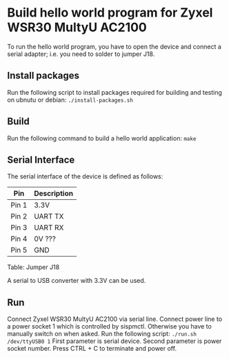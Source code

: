 # Build hello world program for Zyxel WSR30 MultyU AC2100

To run the hello world program, you have to open the device and connect a
serial adapter; i.e. you need to solder to jumper J18.

## Install packages
Run the following script to install packages required for building and testing
on ubnutu or debian:
```./install-packages.sh```

## Build
Run the following command to build a hello world application:
```make```

## Serial Interface
The serial interface of the device is defined as follows:

|Pin  |Description|
|-----|-----------|
|Pin 1|3.3V       |
|Pin 2|UART TX    |
|Pin 3|UART RX    |
|Pin 4|0V ???     |
|Pin 5|GND        |
Table: Jumper J18

A serial to USB converter with 3.3V can be used.

## Run
Connect Zyxel WSR30 MultyU AC2100 via serial line.
Connect power line to a power socket 1 which is controlled by sispmctl.
Otherwise you have to manually switch on when asked.
Run the following script:
```./run.sh /dev/ttyUSB0 1```
First parameter is serial device.
Second parameter is power socket number.
Press CTRL + C to terminate and power off.
